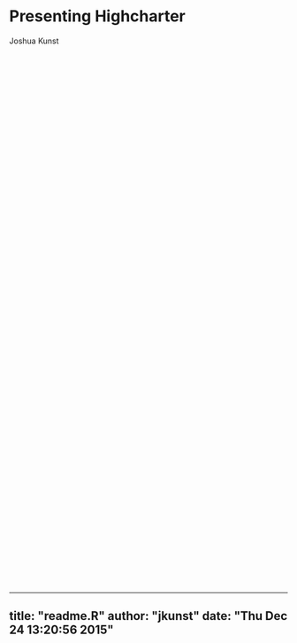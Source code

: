 # Presenting Highcharter
Joshua Kunst  

<!--html_preserve--><div id="htmlwidget-778" style="width:672px;height:480px;" class="highchart"></div>
<script type="application/json" data-for="htmlwidget-778">{"x":{"hc_opts":{"title":{"text":"My favorite Bars"},"subtitle":{"text":"My favorite Bars"},"chart":{"type":"pie"},"xAxis":{"categories":["a","b"]},"series":[{"data":[4,5]}]},"theme":null,"debug":false,"fonts":[]},"evals":[]}</script><!--/html_preserve--><!--html_preserve--><div id="htmlwidget-1269" style="width:672px;height:480px;" class="highchart"></div>
<script type="application/json" data-for="htmlwidget-1269">{"x":{"hc_opts":{"title":{"text":"My favorite Pie"},"subtitle":{"text":"My favorite Bars"},"chart":{"type":"column"},"xAxis":{"categories":["a","b"]},"series":[{"data":[4,5]}]},"theme":null,"debug":false,"fonts":[]},"evals":[]}</script><!--/html_preserve-->


---
title: "readme.R"
author: "jkunst"
date: "Thu Dec 24 13:20:56 2015"
---
